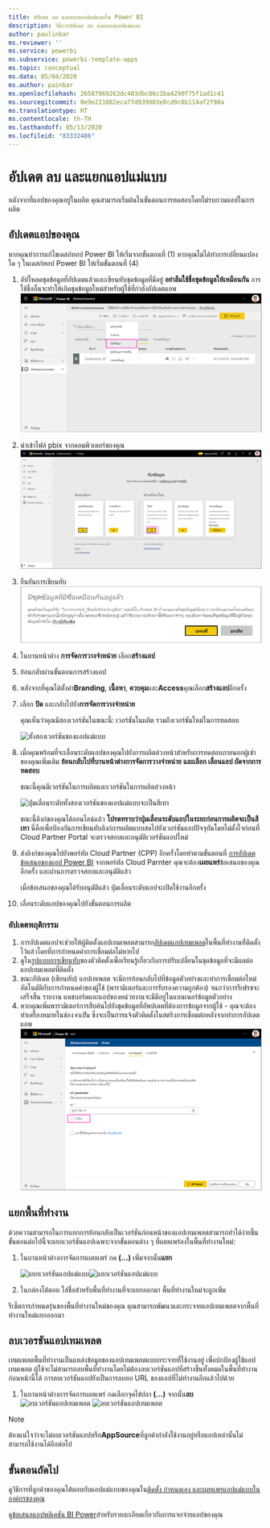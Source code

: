 ```yaml
---
title: อัปเดต ลบ และแยกแอปแม่แบบใน Power BI
description: วิธีการอัปเดต ลบ และแยกแอปแม่แบบ
author: paulinbar
ms.reviewer: ''
ms.service: powerbi
ms.subservice: powerbi-template-apps
ms.topic: conceptual
ms.date: 05/04/2020
ms.author: painbar
ms.openlocfilehash: 26587969263dc403dbc86c1ba4290f75f1ad1c41
ms.sourcegitcommit: 0e9e211082eca7fd939803e0cd9c6b114af2f90a
ms.translationtype: HT
ms.contentlocale: th-TH
ms.lasthandoff: 05/13/2020
ms.locfileid: "83332486"
---
```

# <a name="update-delete-and-extract-template-app"></a>อัปเดต ลบ และแยกแอปแม่แบบ

หลังจากที่แอปของคุณอยู่ในผลิต คุณสามารถเริ่มต้นในขั้นตอนการทดสอบโดยไม่รบกวนแอปในการผลิต
## <a name="update-your-app"></a>อัปเดตแอปของคุณ

หากคุณทำการแก้ไขเดสก์ทอป Power BI ให้เริ่มจากขั้นตอนที่ (1) หากคุณไม่ได้ทำการเปลี่ยนแปลงใด ๆ ในเดสก์ทอป Power BI ให้เริ่มขั้นตอนที่ (4)

1. อัปโหลดชุดข้อมูลที่อัปเดตแล้วและเขียนทับชุดข้อมูลที่มีอยู่ **อย่าลืมใช้ชื่อชุดข้อมูลให้เหมือนกัน** การใช้ชื่ออื่นจะทำให้เกิดชุดข้อมูลใหม่สำหรับผู้ใช้ที่กำลังอัปเดตแอพ
![เขียนทับชุดข้อมูล](media/service-template-apps-update-extract-delete/power-bi-template-app-upload-dataset.png)
1. นำเข้าไฟล์ pbix จากคอมพิวเตอร์ของคุณ
![เขียนทับชุดข้อมูล](media/service-template-apps-update-extract-delete/power-bi-template-app-upload-dataset2.png)
1. ยืนยันการเขียนทับ
![เขียนทับชุดข้อมูล](media/service-template-apps-update-extract-delete/power-bi-template-app-upload-dataset3.png)

1. ในบานหน้าต่าง **การจัดการวางจำหน่าย** เลือก**สร้างแอป**
1. ย้อนกลับผ่านขั้นตอนการสร้างแอป
1. หลังจากที่คุณได้ตั้งค่า**Branding**, **เนื้อหา**, **ควบคุม**และ**Access**คุณเลือก**สร้างแอป**อีกครั้ง
1. เลือก **ปิด** และกลับไปยัง**การจัดการวางจำหน่าย**

   คุณเห็นว่าคุณมีสองเวอร์ชันในขณะนี้: เวอร์ชันในผลิต รวมถึงเวอร์ชันใหม่ในการทดสอบ

    ![ทั้งสองเวอร์ชันของแอปแม่แบบ](media/service-template-apps-update-extract-delete/power-bi-template-app-update1.png)

1. เมื่อคุณพร้อมที่จะเลื่อนระดับแอปของคุณไปยังการผลิตล่วงหน้าสำหรับการทดสอบภายนอกผู้เช่าของคุณเพิ่มเติม **ย้อนกลับไปที่บานหน้าต่างการจัดการวางจำหน่าย** **และเลือก เลื่อนแอป ถัดจากการทดสอบ**

   ขณะนี้คุณมีเวอร์ชันในการผลิตและเวอร์ชันในการผลิตล่วงหน้า

   ![ปุ่มเลื่อนระดับทั้งสองเวอร์ชันของแอปแม่แบบจะเป็นสีเทา](media/service-template-apps-update-extract-delete/power-bi-template-app-update2.png)

   ขณะนี้ลิงก์ของคุณได้ออนไลน์แล้ว **โปรดทราบว่าปุ่มเลื่อนระดับแอปในระยะก่อนการผลิตจะเป็นสีเทา** นี่คือเพื่อป้องกันการเขียนทับลิงก์การผลิตแบบสดไปยังเวอร์ชันแอปปัจจุบันโดยไม่ตั้งใจก่อนที่ Cloud Partner Portal จะตรวจสอบและอนุมัติเวอร์ชันแอปใหม่

1. ส่งลิงก์ของคุณไปยังพอร์ทัล Cloud Partner (CPP) อีกครั้งโดยทำตามขั้นตอนที่ [การอัปเดตข้อเสนอของแอป Power BI](https://docs.microsoft.com/azure/marketplace/cloud-partner-portal/power-bi/cpp-update-existing-offer) จากพอร์ทัล Cloud Parnter คุณจะต้อง**เผยแพร่**ข้อเสนอของคุณอีกครั้ง และผ่านการตรวจสอบและอนุมัติแล้ว

   เมื่อข้อเสนอของคุณได้รับอนุมัติแล้ว ปุ่มเลื่อนระดับแอปจะเปิดใช้งานอีกครั้ง 
1. เลื่อนระดับแอปของคุณไปยังขั้นตอนการผลิต
   
### <a name="update-behavior"></a>อัปเดตพฤติกรรม

1. การอัปเดตแอปจะช่วยให้ผู้ติดตั้งแอปเทมเพลตสามารถ[อัปเดตแอปเทมเพลต](service-template-apps-install-distribute.md#update-a-template-app)ในพื้นที่ทำงานที่ติดตั้งไว้แล้วโดยที่การกำหนดค่าการเชื่อมต่อไม่หายไป
1. ดูใน[รูปแบบการเขียนทับ](service-template-apps-install-distribute.md#overwrite-behavior)ของตัวติดตั้งเพื่อเรียนรู้เกี่ยวกับการปรับเปลี่ยนในชุดข้อมูลที่จะมีผลต่อแอปเทมเพลตที่ติดตั้ง
1. ขณะอัปเดต (เขียนทับ) แอปเทเพลต จะมีการย้อนกลับไปที่ข้อมูลตัวอย่างและทำการเชื่อมต่อใหม่อัตโนมัติกับการกำหนดค่าของผู้ใช้ (พารามิเตอร์และการรับรองความถูกต้อง) จนกว่าการรีเฟรชจะเสร็จสิ้น รายงาน แดชบอร์ดและแอปของหน่วยงานจะมีมีอยู่ในแบนเนอร์ข้อมูลตัวอย่าง
1. หากคุณเพิ่มพารามิเตอร์การสืบค้นไปยังชุดข้อมูลที่อัพปเดตที่ต้องการข้อมูลจากผู้ใช้ - คุณจะต้องทำเครื่องหมายในช่อง*จำเป็น* ซึ่งจะเป็นการแจ้งตัวติดตั้งในสตริงการเชื่อมต่อหลังจากทำการอัปเดตแอพ
 ![พารามิเตอร์ที่จำเป็น](media/service-template-apps-update-extract-delete/power-bi-template-app-upload-dataset4.png)

## <a name="extract-workspace"></a>แยกพื้นที่ทำงาน
ด้วยความสามารถในการแยกการย้อนกลับเป็นเวอร์ชันก่อนหน้าของแอปเทมเพลตสามารถทำได้ง่ายขึ้น  ขั้นตอนต่อไปนี้จะแยกเวอร์ชันแอปเฉพาะจากขั้นตอนต่าง ๆ ที่เผยแพร่ลงในพื้นที่ทำงานใหม่:

1. ในบานหน้าต่างการจัดการแผยแพร่ กด **(...)** เพิ่มจากนั้น**แยก**

    ![แยกเวอร์ชันแอปแม่แบบ](media/service-template-apps-update-extract-delete/power-bi-template-app-extract.png)![แยกเวอร์ชันแอปแม่แบบ](media/service-template-apps-update-extract-delete/power-bi-template-app-extract-dialog.png)
2. ในกล่องโต้ตอบ ใส่ชื่อสำหรับพื้นที่ทำงานที่จะแยกออกมา พื้นที่ทำงานใหม่จะถูกเพิ่ม

รีเซ็ตการกำหนดรุ่นของพื้นที่ทำงานใหม่ของคุณ คุณสามารถพัฒนาและกระจายแอปเทมเพลตจากพื้นที่ทำงานใหม่แยกออกมา

## <a name="delete-template-app-version"></a>ลบเวอรชันแอปเทมเพลต
เทมแพลตพื้นที่ทำงานเป็นแหล่งข้อมูลของแอปเทมเพลตแบบกระจายที่ใช้งานอยู่ เพื่อปกป้องผู้ใช้แอปเทมเพลต ผู้ใช้จะไม่สามารถลบพื้นที่ทำงานโดยไม่ต้องลบเวอร์ชันแอปที่สร้างขึ้นทั้งหมดในพื้นที่ทำงานก่อนหน้านี้ได้
การลบเวอร์ชันแอปยังเป็นการลบลบ URL ของแอปที่ไม่ทำงานอีกแล้วไปด้วย

1. ในบานหน้าต่างการจัดการเผยแพร่ กดเลือกจุดไข่ปลา **(...)** จากนั้น**ลบ**
 ![ลบเวอร์ชันแอปเทมเพลต](media/service-template-apps-update-extract-delete/power-bi-template-app-delete.png)
 ![ลบเวอร์ชันแอปเทมเพลต](media/service-template-apps-update-extract-delete/power-bi-template-app-delete-dialog.png)

>[!NOTE]
>ต้องแน่ใจว่าจะไม่ลบเวอร์ชันแอปหรือ**AppSource**ที่ลูกค้ากำลังใช้งานอยู่หรือแอปเหล่านั้นไม่สามารถใช้งานได้อีกต่อไป

## <a name="next-steps"></a>ขั้นตอนถัดไป

ดูวิธีการที่ลูกค้าของคุณโต้ตอบกับแอปแม่แบบของคุณใน[ติดตั้ง กำหนดเอง และเผยแพรแอปแม่แบบในองค์กรของคุณ](service-template-apps-install-distribute.md)

ดู[ข้อเสนอแอปพลิเคชัน BI Power](https://docs.microsoft.com/azure/marketplace/cloud-partner-portal/power-bi/cpp-power-bi-offer)สำหรับรายละเอียดเกี่ยวกับการแจกจ่ายแอปของคุณ
